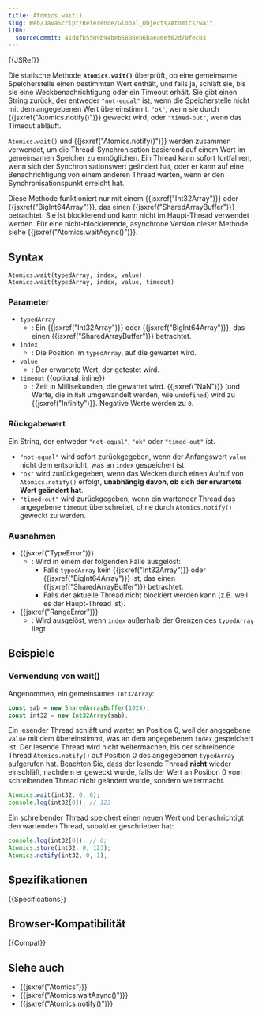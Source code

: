 ```yaml
---
title: Atomics.wait()
slug: Web/JavaScript/Reference/Global_Objects/Atomics/wait
l10n:
  sourceCommit: 41d8fb5509b94beb5808eb6baea6ef62d70fec03
---
```


{{JSRef}}

Die statische Methode **`Atomics.wait()`** überprüft, ob eine gemeinsame Speicherstelle einen bestimmten Wert enthält, und falls ja, schläft sie, bis sie eine Weckbenachrichtigung oder ein Timeout erhält. Sie gibt einen String zurück, der entweder `"not-equal"` ist, wenn die Speicherstelle nicht mit dem angegebenen Wert übereinstimmt, `"ok"`, wenn sie durch {{jsxref("Atomics.notify()")}} geweckt wird, oder `"timed-out"`, wenn das Timeout abläuft.

`Atomics.wait()` und {{jsxref("Atomics.notify()")}} werden zusammen verwendet, um die Thread-Synchronisation basierend auf einem Wert im gemeinsamen Speicher zu ermöglichen. Ein Thread kann sofort fortfahren, wenn sich der Synchronisationswert geändert hat, oder er kann auf eine Benachrichtigung von einem anderen Thread warten, wenn er den Synchronisationspunkt erreicht hat.

Diese Methode funktioniert nur mit einem {{jsxref("Int32Array")}} oder {{jsxref("BigInt64Array")}}, das einen {{jsxref("SharedArrayBuffer")}} betrachtet. Sie ist blockierend und kann nicht im Haupt-Thread verwendet werden. Für eine nicht-blockierende, asynchrone Version dieser Methode siehe {{jsxref("Atomics.waitAsync()")}}.

## Syntax

```js-nolint
Atomics.wait(typedArray, index, value)
Atomics.wait(typedArray, index, value, timeout)
```

### Parameter

- `typedArray`
  - : Ein {{jsxref("Int32Array")}} oder {{jsxref("BigInt64Array")}}, das einen {{jsxref("SharedArrayBuffer")}} betrachtet.
- `index`
  - : Die Position im `typedArray`, auf die gewartet wird.
- `value`
  - : Der erwartete Wert, der getestet wird.
- `timeout` {{optional_inline}}
  - : Zeit in Millisekunden, die gewartet wird. {{jsxref("NaN")}} (und Werte, die in `NaN` umgewandelt werden, wie `undefined`) wird zu {{jsxref("Infinity")}}. Negative Werte werden zu `0`.

### Rückgabewert

Ein String, der entweder `"not-equal"`, `"ok"` oder `"timed-out"` ist.

- `"not-equal"` wird sofort zurückgegeben, wenn der Anfangswert `value` nicht dem entspricht, was an `index` gespeichert ist.
- `"ok"` wird zurückgegeben, wenn das Wecken durch einen Aufruf von `Atomics.notify()` erfolgt, **unabhängig davon, ob sich der erwartete Wert geändert hat**.
- `"timed-out"` wird zurückgegeben, wenn ein wartender Thread das angegebene `timeout` überschreitet, ohne durch `Atomics.notify()` geweckt zu werden.

### Ausnahmen

- {{jsxref("TypeError")}}
  - : Wird in einem der folgenden Fälle ausgelöst:
    - Falls `typedArray` kein {{jsxref("Int32Array")}} oder {{jsxref("BigInt64Array")}} ist, das einen {{jsxref("SharedArrayBuffer")}} betrachtet.
    - Falls der aktuelle Thread nicht blockiert werden kann (z.B. weil es der Haupt-Thread ist).
- {{jsxref("RangeError")}}
  - : Wird ausgelöst, wenn `index` außerhalb der Grenzen des `typedArray` liegt.

## Beispiele

### Verwendung von wait()

Angenommen, ein gemeinsames `Int32Array`:

```js
const sab = new SharedArrayBuffer(1024);
const int32 = new Int32Array(sab);
```

Ein lesender Thread schläft und wartet an Position 0, weil der angegebene `value` mit dem übereinstimmt, was an dem angegebenen `index` gespeichert ist. Der lesende Thread wird nicht weitermachen, bis der schreibende Thread `Atomics.notify()` auf Position 0 des angegebenen `typedArray` aufgerufen hat. Beachten Sie, dass der lesende Thread **nicht** wieder einschläft, nachdem er geweckt wurde, falls der Wert an Position 0 vom schreibenden Thread nicht geändert wurde, sondern weitermacht.

```js
Atomics.wait(int32, 0, 0);
console.log(int32[0]); // 123
```

Ein schreibender Thread speichert einen neuen Wert und benachrichtigt den wartenden Thread, sobald er geschrieben hat:

```js
console.log(int32[0]); // 0;
Atomics.store(int32, 0, 123);
Atomics.notify(int32, 0, 1);
```

## Spezifikationen

{{Specifications}}

## Browser-Kompatibilität

{{Compat}}

## Siehe auch

- {{jsxref("Atomics")}}
- {{jsxref("Atomics.waitAsync()")}}
- {{jsxref("Atomics.notify()")}}
